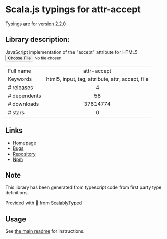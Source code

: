 
# Scala.js typings for attr-accept

Typings are for version 2.2.0

## Library description:
JavaScript implementation of the "accept" attribute for HTML5 <input type="file">

|                    |                 |
| ------------------ | :-------------: |
| Full name          | attr-accept |
| Keywords           | html5, input, tag, attribute, attr, accept, file |
| # releases         | 4 |
| # dependents       | 58 |
| # downloads        | 37614774 |
| # stars            | 0 |

## Links
- [Homepage](https://github.com/react-dropzone/attr-accept#readme)
- [Bugs](https://github.com/react-dropzone/attr-accept/issues)
- [Repository](https://github.com/react-dropzone/attr-accept)
- [Npm](https://www.npmjs.com/package/attr-accept)
    


## Note
This library has been generated from typescript code from first party type definitions.

Provided with :purple_heart: from [ScalablyTyped](https://github.com/oyvindberg/ScalablyTyped)

## Usage
See [the main readme](../../readme.md) for instructions.


